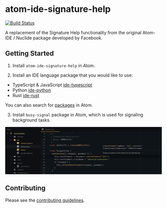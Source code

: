 # atom-ide-signature-help

[![Build Status](https://api.travis-ci.org/atom-ide-community/atom-ide-signature-help.png)](https://travis-ci.org/atom-ide-community/atom-ide-signature-help)

A replacement of the Signature Help functionality from the original Atom-IDE / Nuclide package developed by Facebook.

## Getting Started

1. Install `atom-ide-signature-help` in Atom.

2. Install an IDE language package that you would like to use:
  * TypeScript & JavaScript [ide-typescript](https://atom.io/packages/ide-typescript)
  * Python [ide-python](https://atom.io/packages/ide-python)
  * Rust [ide-rust](hhttps://atom.io/packages/ide-rust)

  You can also search for [packages](https://atom.io/packages/search?q=IDE) in Atom.

3. Install `busy-signal` package in Atom, which is used for signaling background tasks.

![A screenshot of your package](screenshot.png)

## Contributing

Please see the [contributing guidelines](CONTRIBUTING.md).
